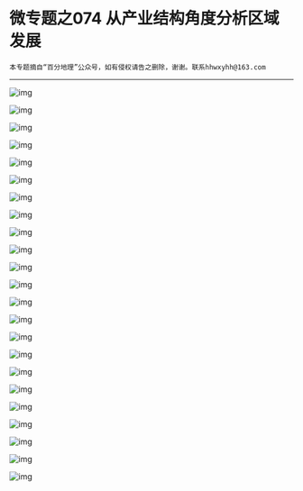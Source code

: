 # 微专题之074 从产业结构角度分析区域发展

```
本专题摘自“百分地理”公众号，如有侵权请告之删除，谢谢。联系hhwxyhh@163.com
```

------
   
   
![img](../images/微专题之011生态弹性高寒生态1.jpg)   
   
   
![img](../images/微专题之011生态弹性高寒生态2.jpg)   
   
   
![img](../images/微专题之011生态弹性高寒生态3.jpg)   
   
   
![img](../images/微专题之011生态弹性高寒生态4.jpg)   
   
   
![img](../images/微专题之011生态弹性高寒生态5.jpg)   
   
   
![img](../images/微专题之011生态弹性高寒生态6.jpg)   
   
   
![img](../images/微专题之011生态弹性高寒生态7.jpg)   
   
   
![img](../images/微专题之011生态弹性高寒生态8.jpg)   
   
   
![img](../images/微专题之011生态弹性高寒生态9.jpg)   
   
   
![img](../images/微专题之011生态弹性高寒生态10.jpg)   
   
   
![img](../images/微专题之011生态弹性高寒生态11.jpg)   
   
   
![img](../images/微专题之011生态弹性高寒生态12.jpg)   
   
   
![img](../images/微专题之011生态弹性高寒生态13.jpg)   
   
   
![img](../images/微专题之011生态弹性高寒生态14.jpg)   
   
   
![img](../images/微专题之011生态弹性高寒生态15.jpg)   
   
   
![img](../images/微专题之011生态弹性高寒生态16.jpg)   
   
   
![img](../images/微专题之011生态弹性高寒生态17.jpg)   
   
   
![img](../images/微专题之011生态弹性高寒生态18.jpg)   
   
   
![img](../images/微专题之011生态弹性高寒生态19.jpg)   
   
   
![img](../images/微专题之011生态弹性高寒生态20.jpg)   
   
   
![img](../images/微专题之011生态弹性高寒生态21.jpg)   
   
   
![img](../images/微专题之011生态弹性高寒生态22.jpg)   
   
   
![img](../images/微专题之011生态弹性高寒生态23.jpg)   
